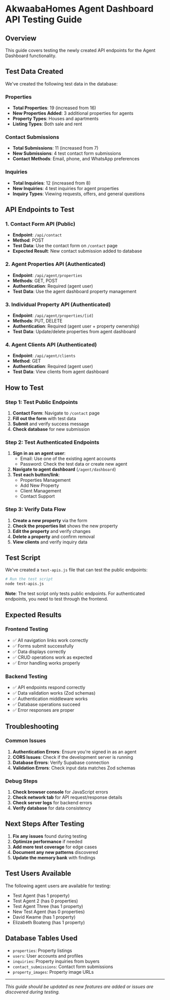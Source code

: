 # AkwaabaHomes Agent Dashboard API Testing Guide

## Overview
This guide covers testing the newly created API endpoints for the Agent Dashboard functionality.

## Test Data Created
We've created the following test data in the database:

### Properties
- **Total Properties**: 19 (increased from 16)
- **New Properties Added**: 3 additional properties for agents
- **Property Types**: Houses and apartments
- **Listing Types**: Both sale and rent

### Contact Submissions
- **Total Submissions**: 11 (increased from 7)
- **New Submissions**: 4 test contact form submissions
- **Contact Methods**: Email, phone, and WhatsApp preferences

### Inquiries
- **Total Inquiries**: 12 (increased from 8)
- **New Inquiries**: 4 test inquiries for agent properties
- **Inquiry Types**: Viewing requests, offers, and general questions

## API Endpoints to Test

### 1. Contact Form API (Public)
- **Endpoint**: `/api/contact`
- **Method**: POST
- **Test Data**: Use the contact form on `/contact` page
- **Expected Result**: New contact submission added to database

### 2. Agent Properties API (Authenticated)
- **Endpoint**: `/api/agent/properties`
- **Methods**: GET, POST
- **Authentication**: Required (agent user)
- **Test Data**: Use the agent dashboard property management

### 3. Individual Property API (Authenticated)
- **Endpoint**: `/api/agent/properties/[id]`
- **Methods**: PUT, DELETE
- **Authentication**: Required (agent user + property ownership)
- **Test Data**: Update/delete properties from agent dashboard

### 4. Agent Clients API (Authenticated)
- **Endpoint**: `/api/agent/clients`
- **Method**: GET
- **Authentication**: Required (agent user)
- **Test Data**: View clients from agent dashboard

## How to Test

### Step 1: Test Public Endpoints
1. **Contact Form**: Navigate to `/contact` page
2. **Fill out the form** with test data
3. **Submit** and verify success message
4. **Check database** for new submission

### Step 2: Test Authenticated Endpoints
1. **Sign in as an agent user**:
   - Email: Use one of the existing agent accounts
   - Password: Check the test data or create new agent
2. **Navigate to agent dashboard** (`/agent/dashboard`)
3. **Test each button/link**:
   - Properties Management
   - Add New Property
   - Client Management
   - Contact Support

### Step 3: Verify Data Flow
1. **Create a new property** via the form
2. **Check the properties list** shows the new property
3. **Edit the property** and verify changes
4. **Delete a property** and confirm removal
5. **View clients** and verify inquiry data

## Test Script
We've created a `test-apis.js` file that can test the public endpoints:

```bash
# Run the test script
node test-apis.js
```

**Note**: The test script only tests public endpoints. For authenticated endpoints, you need to test through the frontend.

## Expected Results

### Frontend Testing
- ✅ All navigation links work correctly
- ✅ Forms submit successfully
- ✅ Data displays correctly
- ✅ CRUD operations work as expected
- ✅ Error handling works properly

### Backend Testing
- ✅ API endpoints respond correctly
- ✅ Data validation works (Zod schemas)
- ✅ Authentication middleware works
- ✅ Database operations succeed
- ✅ Error responses are proper

## Troubleshooting

### Common Issues
1. **Authentication Errors**: Ensure you're signed in as an agent
2. **CORS Issues**: Check if the development server is running
3. **Database Errors**: Verify Supabase connection
4. **Validation Errors**: Check input data matches Zod schemas

### Debug Steps
1. **Check browser console** for JavaScript errors
2. **Check network tab** for API request/response details
3. **Check server logs** for backend errors
4. **Verify database** for data consistency

## Next Steps After Testing
1. **Fix any issues** found during testing
2. **Optimize performance** if needed
3. **Add more test coverage** for edge cases
4. **Document any new patterns** discovered
5. **Update the memory bank** with findings

## Test Users Available
The following agent users are available for testing:
- Test Agent (has 1 property)
- Test Agent 2 (has 0 properties)
- Test Agent Three (has 1 property)
- New Test Agent (has 0 properties)
- David Kwame (has 1 property)
- Elizabeth Boateng (has 1 property)

## Database Tables Used
- `properties`: Property listings
- `users`: User accounts and profiles
- `inquiries`: Property inquiries from buyers
- `contact_submissions`: Contact form submissions
- `property_images`: Property image URLs

---

*This guide should be updated as new features are added or issues are discovered during testing.*
